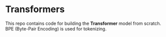 # Transformers
This repo contains code for building the **Transformer** model from scratch. BPE (Byte-Pair Encoding) is used for tokenizing. 

